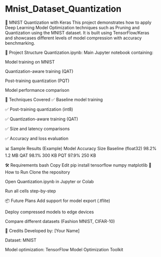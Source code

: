 # Mnist_Dataset_Quantization


🧠 MNIST Quantization with Keras
This project demonstrates how to apply Deep Learning Model Optimization techniques such as Pruning and Quantization using the MNIST dataset. It is built using TensorFlow/Keras and showcases different levels of model compression with accuracy benchmarking.

📁 Project Structure
Quantization.ipynb: Main Jupyter notebook containing:

Model training on MNIST

Quantization-aware training (QAT)

Post-training quantization (PQT)

Model performance comparison

🚀 Techniques Covered
✅ Baseline model training

✅ Post-training quantization (int8)

✅ Quantization-aware training (QAT)

✅ Size and latency comparisons

✅ Accuracy and loss evaluation

📊 Sample Results (Example)
Model	Accuracy	Size
Baseline (float32)	98.2%	1.2 MB
QAT	98.1%	300 KB
PQT	97.9%	250 KB

🛠 Requirements
bash
Copy
Edit
pip install tensorflow numpy matplotlib
🧪 How to Run
Clone the repository

Open Quantization.ipynb in Jupyter or Colab

Run all cells step-by-step

📦 Future Plans
Add support for model export (.tflite)

Deploy compressed models to edge devices

Compare different datasets (Fashion MNIST, CIFAR-10)

🤝 Credits
Developed by: [Your Name]

Dataset: MNIST

Model optimization: TensorFlow Model Optimization Toolkit
